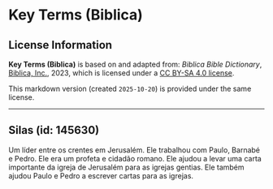# Key Terms (Biblica)

## License Information

**Key Terms (Biblica)** is based on and adapted from: _Biblica Bible Dictionary_, [Biblica, Inc.](https://www.biblica.com/), 2023, which is licensed under a [CC BY-SA 4.0 license](https://creativecommons.org/licenses/by-sa/4.0/legalcode.en).

This markdown version (created `2025-10-20`) is provided under the same license.



--------------------------------

## Silas (id: 145630)

Um líder entre os crentes em Jerusalém. Ele trabalhou com Paulo, Barnabé e Pedro. Ele era um profeta e cidadão romano. Ele ajudou a levar uma carta importante da igreja de Jerusalém para as igrejas gentias. Ele também ajudou Paulo e Pedro a escrever cartas para as igrejas.


